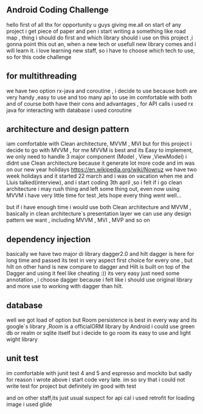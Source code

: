 ## Android Coding Challenge
hello
first of all thx for opportunity u guys giving me.all
on start of any project i get piece of paper and pen i start writing a something like road map , thing i should do first and
which library should i use on this project ,i gonna point this out an, when a new tech or usefull  new library comes
and i will learn it. i love learning new staff, so i have to choose which tech to use, so for this code challenge

## for multithreading
we have two option rx-java and coroutine , i decide to use because both are very handy ,easy to use and too many api to use
im comfortable with both and of course both have their cons and advantages ,
for API calls i used rx java
for interacting with database i used coroutine

## architecture and design pattern
iam comfortable with Clean architecture, MVVM , MVI  but for this project
i decide to go with MVVM , for me MVVM is best and its Easy to implement,
we only need to handle 3 major component (Model , View ,ViewModel)
i didnt use Clean architecture because it generate lot more code and im was on our new year holidays
https://en.wikipedia.org/wiki/Nowruz
we have two week holidays and it started 22 march and i was on vacation when me and Lluis talked(interview),
and i start coding 3th april ,so i felt if i go clean architecture i may rush thing and left some thing out,
even now using MVVM i have very little time for test ,lets hope every thing went well...

but if i have enough time  i would use both Clean architecture and MVVM ,  basically in clean architecture`s
presentation layer we can use any design pattern we want , including MVVM , MVI , MVP and so on

## dependency injection
basically we have two major di library dagger2.0 and hilt
dagger is here for long time and passed its test  in very aspect first choice for every one ,
but hilt on other hand is new compare to dagger and Hilt is built on top of the Dagger and using it feel like cheating :))
its very easy just need some annotation , i choose dagger because i felt like i should use original library
and more use to working with dagger than hilt.

## database
well we got load of option but Room persistence is best in every way and its google`s library ,Room is a officialORM library by Android 
i could use green db or realm or sqlite itself but i decide to go room its easy to use and light wight library


## unit test
im comfortable with junit test 4 and 5 and espresso and mockito
but sadly for reason i wrote above i start code very  late.
im so sry that i could not write test for project but definitely im good with test 

and on other staff,its just usual suspect 
for api cal i used retrofit
for loading image i used glide

